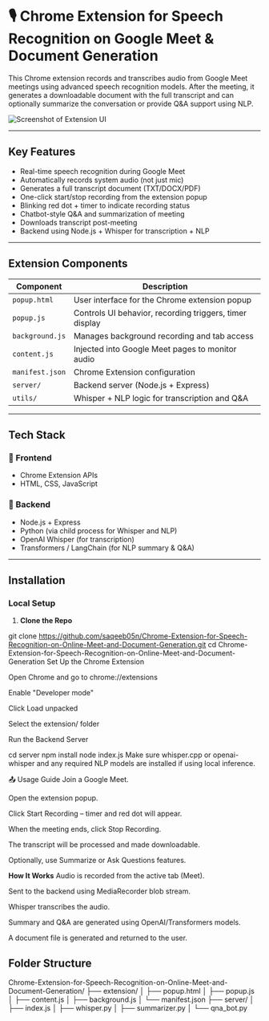 # 🎙️ Chrome Extension for Speech Recognition on Google Meet & Document Generation

This Chrome extension records and transcribes audio from Google Meet meetings using advanced speech recognition models. After the meeting, it generates a downloadable document with the full transcript and can optionally summarize the conversation or provide Q&A support using NLP.

![Screenshot of Extension UI](image.jpg)

---

## Key Features

- Real-time speech recognition during Google Meet
- Automatically records system audio (not just mic)
- Generates a full transcript document (TXT/DOCX/PDF)
- One-click start/stop recording from the extension popup
- Blinking red dot + timer to indicate recording status
- Chatbot-style Q&A and summarization of meeting
- Downloads transcript post-meeting
- Backend using Node.js + Whisper for transcription + NLP

---

## Extension Components

| Component        | Description                                              |
|------------------|----------------------------------------------------------|
| `popup.html`     | User interface for the Chrome extension popup            |
| `popup.js`       | Controls UI behavior, recording triggers, timer display  |
| `background.js`  | Manages background recording and tab access              |
| `content.js`     | Injected into Google Meet pages to monitor audio         |
| `manifest.json`  | Chrome Extension configuration                           |
| `server/`        | Backend server (Node.js + Express)                       |
| `utils/`         | Whisper + NLP logic for transcription and Q&A            |

---

## Tech Stack

### 🔹 Frontend
- Chrome Extension APIs
- HTML, CSS, JavaScript

### 🔹 Backend
- Node.js + Express
- Python (via child process for Whisper and NLP)
- OpenAI Whisper (for transcription)
- Transformers / LangChain (for NLP summary & Q&A)

---

## Installation

### Local Setup

1. **Clone the Repo**

git clone https://github.com/saqeeb05n/Chrome-Extension-for-Speech-Recognition-on-Online-Meet-and-Document-Generation.git
cd Chrome-Extension-for-Speech-Recognition-on-Online-Meet-and-Document-Generation
Set Up the Chrome Extension

Open Chrome and go to chrome://extensions

Enable "Developer mode"

Click Load unpacked

Select the extension/ folder

Run the Backend Server

cd server
npm install
node index.js
Make sure whisper.cpp or openai-whisper and any required NLP models are installed if using local inference.

📤 Usage Guide
Join a Google Meet.

Open the extension popup.

Click Start Recording – timer and red dot will appear.

When the meeting ends, click Stop Recording.

The transcript will be processed and made downloadable.

Optionally, use Summarize or Ask Questions features.

**How It Works**
Audio is recorded from the active tab (Meet).

Sent to the backend using MediaRecorder blob stream.

Whisper transcribes the audio.

Summary and Q&A are generated using OpenAI/Transformers models.

A document file is generated and returned to the user.

## Folder Structure

Chrome-Extension-for-Speech-Recognition-on-Online-Meet-and-Document-Generation/
├── extension/
│   ├── popup.html
│   ├── popup.js
│   ├── content.js
│   ├── background.js
│   └── manifest.json
├── server/
│   ├── index.js
│   ├── whisper.py
│   ├── summarizer.py
│   └── qna_bot.py
